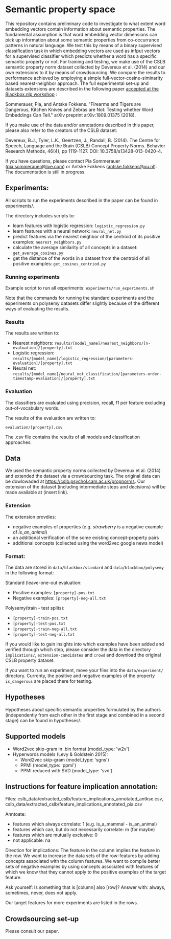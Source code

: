 # Semantic property space

This repository contains preliminary code to investigate to what extent word embedding vectors contain information about semantic properties. The fundamental assumption is that word embedding vector dimensions can pick up information about some semantic properties from co-occurrance patterns in natural language. We test this by means of a binary supervised classification task in which embedding vectors are used as infput vectors for a supervised classifier which predicts whether a word has a specific semantic property or not. For training and testing, we make use of the  CSLB semantic property norm dataset collected by Devereux et al. (2014) and our own extensions to it by means of crowdsourcing. We compare the results to performance achieved by employing a simple full-vector-cosine-siminarlty based nearest-neighbor approach. The full experimental set-up and datasets extensions are described in the following paper [accepted at the Blackbox.nlp workshop](https://blackboxnlp.github.io/) :

Sommerauer, Pia, and Antske Fokkens. "Firearms and Tigers are Dangerous, Kitchen Knives and Zebras are Not: Testing whether Word Embeddings Can Tell." arXiv preprint arXiv:1809.01375 (2018).


If you make use of the data and/or annotations described in this paper, please also refer to the creators of the CSLB dataset:

Devereux, B.J., Tyler, L.K., Geertzen, J., Randall, B. (2014). The Centre for Speech, Language and the Brain (CSLB) Concept Property Norms. Behavior Research Methods, 46(4), pp 1119-1127. DOI: 10.3758/s13428-013-0420-4.

If you have questions, please contact Pia Sommerauer (pia.sommerauer@live.com) or Antske Fokkens (antske.fokkens@vu.nl). The documentation is still in progress.

## Experiments:

All scripts to run the experiments described in the paper can be found in experiments/.

The directory includes scripts to:

- learn features with logistic regression: `logistic_regression.py`
- learn features with a neural network: `neural_net.py`
- predict features via the nearest neighbor of the centroid of its positive examples: `nearest_neighbors.py`
- calculate the average similarity of all concepts in a dataset: `get_average_cosines.py`
- get the distance of the words in a dataset from the centroid of all positive examples: `get_cosines_centriod.py`




### Running experiments


Example script to run all experiments: `experiments/run_experiments.sh`

Note that the commands for running the standard experiments and the experiments on polysemy datasets differ slightly because of the different ways of evaluating the results.

### Results

The results  are written to:

- Nearest neighbors: `results/[model_name]/nearest_neighbors/[n-evaluation]/[property].txt`
- Logistic regression: `results/[model_name]/logistic_regression/[parameters-evaluation]/[property].txt`
- Neural net: `results/[model_name]/neural_net_classification/[parameters-order-timestamp-evaluation]/[property].txt`

### Evaluation

The classifiers are evaluated using precision, recall, f1 per feature excluding out-of-vocabulary words.

The results of the evaluation are written to:

`evaluation/[property].csv`

The .csv file contains the results of all models and classification approaches.


## Data

We used the semantic property norms collected by Devereux et al. (2014) and extended the dataset via a crowdsourcing task. The original data can be dowlowaded at https://cslb.psychol.cam.ac.uk/propnorms. Our extension of the dataset (including intermediate steps and decisions) will be made available at (insert link).

### Extension

The extension provdies:
* negative examples of properties (e.g. *strawberry* is a negative example of *is_an_animal*)
* an additional verification of the some existing concept-property pairs
* additional concepts (collected using the word2vec google news model)

### Format:

The data are stored in `data/blackbox/standard` and `data/blackbox/polysemy`  in the following format:

Standard (leave-one-out evaluation:
* Positive examples: `[property]-pos.txt`
* Negative examples: `[property]-neg-all.txt`

Polysemy(train - test splits):

* `[property]-train-pos.txt`
* `[property]-test-pos.txt`
* `[property]-train-neg-all.txt`
* `[property]-test-neg-all.txt`


If you would like to gain insights into which examples have been added and verified through which step, please consider the data in the directory `implications/`, `extension-candidates` and `crowd`  and download the original CSLB property dataset.

If you want to run an experiment, move your files into the `data/experiment/` directory. Currenty, the positive and negative examples of the property `is_dangerous` are placed there for testing.




## Hypotheses

Hypotheses about specific semantic properties formulated by the authors (independently from each other in the first stage and combined in a second stage) can be found in hypotheses/.



## Supported models

- Word2vec skip-gram in .bin format (model_type: 'w2v')
- Hyperwords models (Levy & Goldstein 2015):
    - Word2vec skip-gram (model_type: 'sgns')
    - PPMI (model_type: 'ppmi')
    - PPMI reduced with SVD (model_type: 'svd')

## Instructions for feature implication annotation:

Files: cslb_data/extracted_cslb/feature_implications_annotated_antkse.csv, cslb_data/extracted_cslb/feature_implications_annotated_pia.csv

Anntoate:

- features which always correlate: 1 (e.g. is_a_mammal - is_an_animal)
- features which can, but do not necessarily correlate: m (for maybe)
- features which are mutually exclusive: 0
- not applicable: na


Direction for implications: The feature in the column implies the feature in the row. We want to increase the data sets of the row-features by adding concepts associated with the column features. We want to compile better sets of negative examples by using concepts associated with features of which we know that they cannot apply to the positive examples of the target feature.

Ask yourself: Is something that is [column] also [row]? Answer with: always, sometimes, never, does not apply.

Our target features for more experiments are listed in the rows.


## Crowdsourcing set-up

Please consult our paper.



